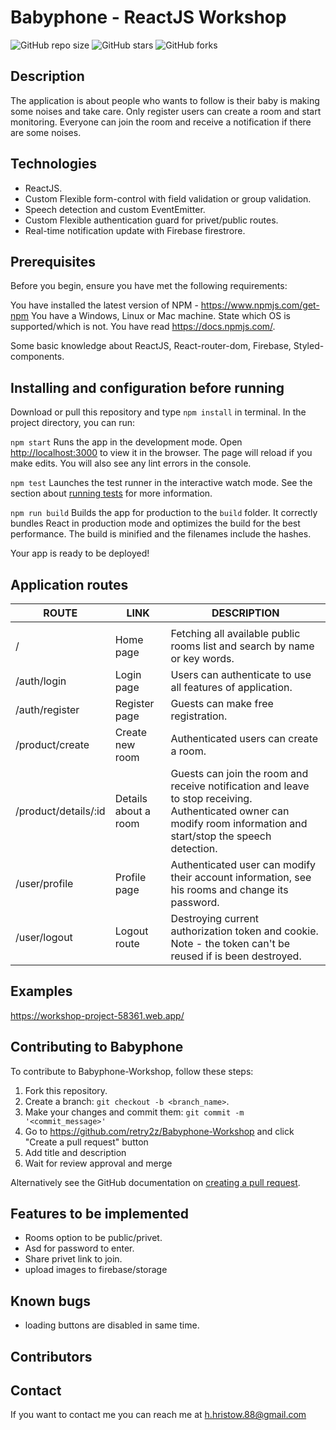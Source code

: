 # Babyphone - ReactJS Workshop

![GitHub repo size](https://img.shields.io/github/repo-size/retry2z/Babyphone-Workshop) ![GitHub stars](https://img.shields.io/github/stars/retry2z/Babyphone-Workshop?style=social)   ![GitHub forks](https://img.shields.io/github/forks/retry2z/Babyphone-Workshop?style=social)

## Description

The application is about people who wants to follow is their baby is making some noises and take care. Only register users can create a room and start monitoring. Everyone can join the room and receive a notification if there are some noises.

## Technologies
- ReactJS.
- Custom Flexible form-control with field validation or group validation.
- Speech detection and custom EventEmitter.
- Custom Flexible authentication guard for privet/public routes.
- Real-time notification update with Firebase firestrore.

## Prerequisites
Before you begin, ensure you have met the following requirements:

You have installed the latest version of NPM - https://www.npmjs.com/get-npm
You have a Windows, Linux or Mac machine. State which OS is supported/which is not.
You have read https://docs.npmjs.com/.

Some basic knowledge about ReactJS, React-router-dom, Firebase, Styled-components.

## Installing and configuration before running
Download or pull this repository and type ``npm install`` in terminal. 
In the project directory, you can run: 

`npm start`
Runs the app in the development mode.
Open [http://localhost:3000](http://localhost:3000) to view it in the browser.
The page will reload if you make edits. You will also see any lint errors in the console.

`npm test`
Launches the test runner in the interactive watch mode. See the section about [running tests](https://facebook.github.io/create-react-app/docs/running-tests) for more information.

`npm run build`
Builds the app for production to the `build` folder. It correctly bundles React in production mode and optimizes the build for the best performance. The build is minified and the filenames include the hashes.

Your app is ready to be deployed!

## Application routes
ROUTE | LINK | DESCRIPTION
------|-------------|---------
| |    
/ | Home page | Fetching all available public rooms list and search by name or key words.
/auth/login | Login page | Users can authenticate to use all features of application.
/auth/register | Register page | Guests can make free registration. 
/product/create | Create new room | Authenticated users can create a room.  
/product/details/:id | Details about a room | Guests can join the room and receive notification and leave to stop receiving. Authenticated owner can modify room information and start/stop the speech detection. 
/user/profile | Profile page | Authenticated user can modify their account information, see his rooms  and change its password.
/user/logout | Logout route | Destroying current authorization token and cookie. Note - the token can't be reused if is been destroyed.

## Examples
https://workshop-project-58361.web.app/

## Contributing to Babyphone
To contribute to Babyphone-Workshop, follow these steps:

1. Fork this repository.
2. Create a branch: `git checkout -b <branch_name>`.
3. Make your changes and commit them: `git commit -m '<commit_message>'`
4. Go to https://github.com/retry2z/Babyphone-Workshop and click "Create a pull request" button
5. Add title and description
6. Wait for review approval and merge

Alternatively see the GitHub documentation on [creating a pull request](https://help.github.com/en/github/collaborating-with-issues-and-pull-requests/creating-a-pull-request).

## Features to be implemented
- Rooms option to be public/privet.
- Asd for password to enter.
- Share privet link to join.
- upload images to firebase/storage

## Known bugs
- loading buttons are disabled in same time. 

## Contributors

## Contact
If you want to contact me you can reach me at h.hristow.88@gmail.com

